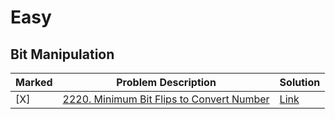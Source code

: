 # Easy

## Bit Manipulation

| Marked | Problem Description | Solution|
| ---- | ---- | ---- | 
| [X]| [2220. Minimum Bit Flips to Convert Number](https://leetcode.com/problems/minimum-bit-flips-to-convert-number/)|[Link]()|